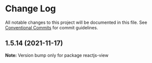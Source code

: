 # Change Log

All notable changes to this project will be documented in this file.
See [Conventional Commits](https://conventionalcommits.org) for commit guidelines.

## 1.5.14 (2021-11-17)

**Note:** Version bump only for package reactjs-view
